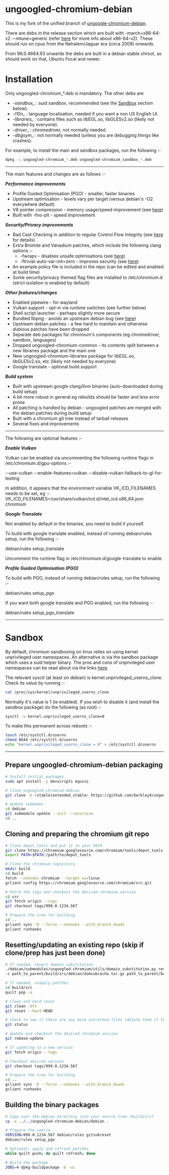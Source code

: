 # ungoogled-chromium-debian

This is my fork of the unified branch of [ungoogle-chromium-debian](https://github.com/ungoogled-software/ungoogled-chromium-debian).

There are debs in the release section which are built with -march=x86-64-v2 --mtune=generic (refer [here](https://en.wikipedia.org/wiki/X86-64#Microarchitecture_levels) for more info about x86-64-v2).
These should run on cpus from the Nehalem/Jaguar era (circa 2009) onwards.

From 96.0.4664.93 onwards the debs are built in a debian stable chroot, so should work on that, Ubuntu Focal and newer.


# Installation

Only ungoogled-chromium_*.deb is mandatory. The other debs are

* *-sandbox_*   : suid sandbox, recommended (see the [Sandbox](https://github.com/berkley4/ungoogled-chromium-debian/blob/stable/.github/README.md#sandbox) section below).
* *-l10n_*      : language localisation, needed if you want a non US English UI.
* *-libraries_* : contains files such as libEGL.so, libGLESv2.so (likely not needed by everyone).
* *-driver_*    : chromedriver, not normally needed.
* *-dbgsym_*    : not normally needed (unless you are debugging things like crashes).

For example, to install the main and sandbox packages, run the following :-

```sh
dpkg -i ungoogled-chromium_*.deb ungoogled-chromium_sandbox_*.deb
```

- - - -


The main features and changes are as follows :-


___Performance improvements___

- Profile Guided Optimisation (PGO) - smaller, faster binaries
- Upstream optimisation - levels vary per target (versus debian's -O2 everywhere default)
- V8 pointer compression - memory usage/speed improvement (see [here](https://v8.dev/blog/pointer-compression))
- Built with -fno-plt - speed improvement


___Security/Privacy improvements___

- Bad Cast Checking in addition to regular Control Flow Integrity (see [here](https://clang.llvm.org/docs/ControlFlowIntegrity.html#bad-cast-checking) for details)
- Extra Bromite and Vanadium patches, which include the following clang options :-
    - -fwrapv - disables unsafe optimisations (see [here](https://gitlab.e.foundation/e/apps/browser/-/blob/master/build/patches/Enable-fwrapv-in-Clang-for-non-UBSan-builds.patch))
    - -ftrivial-auto-var-init=zero - improves security (see [here](https://lists.llvm.org/pipermail/cfe-dev/2020-April/065221.html))
- An example policy file is included in the repo (can be edited and enabled at build time)
- Some security/privacy themed flag files are installed to /etc/chromium.d (strict isolation is enabled by default)


___Other features/changes___

- Enabled pipewire - for wayland
- Vulkan support - opt-in via runtime switches (see further below)
- Shell script launcher - perhaps slightly more secure
- Bundled libpng - avoids an upstream debian bug (see [here](https://github.com/ungoogled-software/ungoogled-chromium-debian/issues/169))
- Upstream debian patches - a few hard to maintain and otherwise dubious patches have been dropped
- Separate deb packages for chromium's components (eg chromedriver, sandbox, languages)
- Dropped ungoogled-chromium-common - its contents split between a new libraries package and the main one
- New ungoogled-chromium-libraries package for libEGL.so, libGLESv2.so, etc (likely not needed by everyone)
- Google translate - optional build support


___Build system___

- Built with upstream google clang/llvm binaries (auto-downloaded during build setup)
- A bit more robust in general eg rebuilds should be faster and less error prone
- All patching is handled by debian - ungoogled patches are merged with the debian patches during build setup
- Built with a chromium git tree instead of tarball releases
- Several fixes and improvements

- - - -


The following are optional features :-


___Enable Vulkan___

Vulkan can be enabled via uncommenting the following runtime flags in /etc/chromium.d/gpu-options :-

--use-vulkan
--enable-features=vulkan
--disable-vulkan-fallback-to-gl-for-testing

In addition, it appears that the environment variable VK_ICD_FILENAMES needs to be set, eg :-
VK_ICD_FILENAMES=/usr/share/vulkan/icd.d/intel_icd.x86_64.json chromium


___Google Translate___

Not enabled by default in the binaries, you need to build it yourself.

To build with google translate enabled, instead of running debian/rules setup, run the following :-

debian/rules setup_translate


Uncomment the runtime flag in /etc/chromium.d/google-translate to enable.


___Profile Guided Optimisation (PGO)___

To build with PGO, instead of running debian/rules setup, run the following :-

debian/rules setup_pgo


If you want both google translate and PGO enabled, run the following :-

debian/rules setup_pgo_translate


- - - -


# Sandbox

By default, chromium sandboxing on linux relies on using kernel unprivileged user namespaces. An alternative is via
the sandbox package which uses a suid helper binary. The pros and cons of unprivileged user namespaces can be read
about via the links [here](https://github.com/a13xp0p0v/kconfig-hardened-check#questions-and-answers).

The relevant sysctl (at least on debian) is kernel.unprivileged_userns_clone. Check its value by running :-

```sh
cat /proc/sys/kernel/unprivileged_userns_clone
```

Normally it's value is 1 (ie enabled). If you wish to disable it (and install the sandbox package)
do the following (as root) :-

```sh
sysctl -w kernel.unprivileged_userns_clone=0
```

To make this permanent across reboots :-

```sh
touch /etc/systctl.d/userns
chmod 0644 /etc/systctl.d/userns
echo "kernel.unprivileged_userns_clone = 0" > /etc/systctl.d/userns
```


- - - -

## Prepare ungoogled-chromium-debian packaging

```sh
# Install initial packages
sudo apt install -y devscripts equivs

# Clone ungoogled-chromium-debian
git clone -b <stable|extended_stable> https://github.com/berkley4/ungoogled-chromium-debian.git

# Update submodes
cd debian
git submodule update --init --recursive
cd ..
```

## Cloning and preparing the chromium git repo

```sh
# Clone depot_tools and put it in your PATH
git clone https://chromium.googlesource.com/chromium/tools/depot_tools
export PATH=$PATH:/path/to/depot_tools

# Clone the chromium repository
mkdir build
cd build
fetch --nohooks chromium --target_os=linux
gclient config https://chromium.googlesource.com/chromium/src.git

# Fetch the tags and checkout the desired chromium version
cd src
git fetch origin --tags
git checkout tags/999.0.1234.567

# Prepare the tree for building
cd ..
gclient sync -D --force --nohooks --with_branch_heads
gclient runhooks
```


## Resetting/updating an existing repo (skip if clone/prep has just been done)

```sh
# If needed, revert domain substitution
./debian/submodules/ungoogled-chromium/utils/domain_substitution.py revert \
-c path_to_parent/build/src/debian/domsubcache.tar.gz path_to_parent/build/src

# If needed, unapply patches
cd build/src
quilt pop -a

# Clean and hard reset
git clean -dfx
git reset --hard HEAD

# Check to see if there are any more untracked files (delete them if there are any)
git status

# Update and checkout the desired chromium version
git rebase-update

# If updating to a new version
git fetch origin --tags

# Checkout desired version
git checkout tags/999.0.1234.567

# Prepare the tree for building
cd ..
gclient sync -D --force --nohooks --with_branch_heads
gclient runhooks
```


## Building the binary packages

```sh
# Copy over the debian directory into your source tree (build/src)
cp -a ../../ungoogled-chromium-debian/debian .

# Prepare the source
VERSION=999.0.1234.567 debian/rules gitsubreset
debian/rules setup_pgo

# Optional: apply and refresh patches
while quilt push; do quilt refresh; done

# Build the package
JOBS=4 dpkg-buildpackage -b -uc
```
